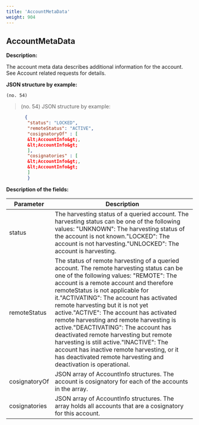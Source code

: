```yaml
---
title: 'AccountMetaData'
weight: 904
---
```


 
## AccountMetaData 
**Description:**
 
The account meta data describes additional information for the account. See Account related requests for details.

 
**JSON structure by example:**

`(no. 54) `

>    (no. 54) JSON structure by example:

 
```json
       {
        "status": "LOCKED",
        "remoteStatus": "ACTIVE",
        "cosignatoryOf" : [
        &lt;AccountInfo&gt;,
        &lt;AccountInfo&gt;
        ],
        "cosignatories" : [
        &lt;AccountInfo&gt;,
        &lt;AccountInfo&gt;
        ]
        }
``` 
**Description of the fields:**
 

| Parameter | Description |
|------|------|
|  status   |  The harvesting status of a queried account. The harvesting status can be one of the following values: "UNKNOWN":  The harvesting status of the account is not known."LOCKED":  The account is not harvesting."UNLOCKED":  The account is harvesting.   |
|  remoteStatus   |  The status of remote harvesting of a queried account. The remote harvesting status can be one of the following values: "REMOTE":  The account is a remote account and therefore remoteStatus is not applicable for it."ACTIVATING":  The account has activated remote harvesting but it is not yet active."ACTIVE":  The account has activated remote harvesting and remote harvesting is active."DEACTIVATING":  The account has deactivated remote harvesting but remote harvesting is still active."INACTIVE":  The account has inactive remote harvesting, or it has deactivated remote harvesting and deactivation is operational.   |
| cosignatoryOf  |  JSON array of AccountInfo structures. The account is cosignatory for each of the accounts in the array.   |
| cosignatories  |  JSON array of AccountInfo structures. The array holds all accounts that are a cosignatory for this account.   |

 
